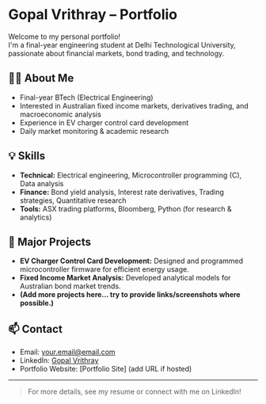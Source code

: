 # Gopal Vrithray – Portfolio

Welcome to my personal portfolio!  
I'm a final-year engineering student at Delhi Technological University, passionate about financial markets, bond trading, and technology.

## 👨‍🎓 About Me
- Final-year BTech (Electrical Engineering)
- Interested in Australian fixed income markets, derivatives trading, and macroeconomic analysis
- Experience in EV charger control card development
- Daily market monitoring & academic research

## 💡 Skills
- **Technical:** Electrical engineering, Microcontroller programming (C), Data analysis
- **Finance:** Bond yield analysis, Interest rate derivatives, Trading strategies, Quantitative research
- **Tools:** ASX trading platforms, Bloomberg, Python (for research & analytics)

## 🚀 Major Projects
- **EV Charger Control Card Development:** Designed and programmed microcontroller firmware for efficient energy usage.
- **Fixed Income Market Analysis:** Developed analytical models for Australian bond market trends.
- **(Add more projects here... try to provide links/screenshots where possible.)**

## 📫 Contact
- Email: your.email@email.com
- LinkedIn: [Gopal Vrithray](https://www.linkedin.com/in/gopalvrithray)
- Portfolio Website: [Portfolio Site] (add URL if hosted)

---

> For more details, see my resume or connect with me on LinkedIn!
